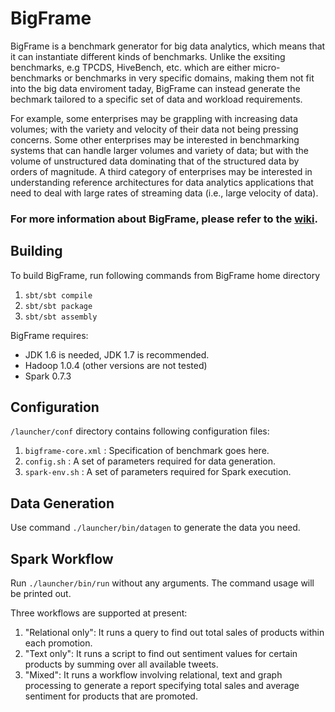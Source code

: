 BigFrame
========

BigFrame is a benchmark generator for big data analytics, which means that it can instantiate different kinds of benchmarks.
Unlike the exsiting benchmarks, e.g TPCDS, HiveBench, etc. which are either micro-benchmarks or benchmarks in 
very specific domains, making them not fit into the big data enviroment taday, BigFrame can instead generate the 
bechmark tailored to a specific set of data and workload requirements.
 
For example, some enterprises may be grappling with increasing data volumes; with the variety and velocity of their 
data not being pressing concerns. Some other enterprises may be interested in benchmarking systems that can handle 
larger volumes and variety of data; but with the volume of unstructured data dominating that of the structured data 
by orders of magnitude. A third category of enterprises may be interested in understanding reference architectures 
for data analytics applications that need to deal with large rates of streaming data (i.e., large velocity of data).

### For more information about BigFrame, please refer to the [wiki](https://github.com/bigframeteam/BigFrame/wiki).

Building
--------

To build BigFrame, run following commands from BigFrame home directory
1. `sbt/sbt compile`
2. `sbt/sbt package`
3. `sbt/sbt assembly`

BigFrame requires:
* JDK 1.6 is needed, JDK 1.7 is recommended.
* Hadoop 1.0.4 (other versions are not tested)
* Spark 0.7.3



Configuration
--------

`/launcher/conf` directory contains following configuration files:
1. `bigframe-core.xml` : Specification of benchmark goes here. 
2. `config.sh` : A set of parameters required for data generation.
3. `spark-env.sh` : A set of parameters required for Spark execution.

Data Generation
--------

Use command `./launcher/bin/datagen` to generate the data you need.


Spark Workflow
--------

Run `./launcher/bin/run` without any arguments. The command usage will be printed out.

Three workflows are supported at present:
1. "Relational only": It runs a query to find out total sales of products within each promotion.
2. "Text only": It runs a script to find out sentiment values for certain products by summing over all available tweets.
3. "Mixed": It runs a workflow involving relational, text and graph processing to generate a report specifying total sales and average sentiment for products that are promoted.
